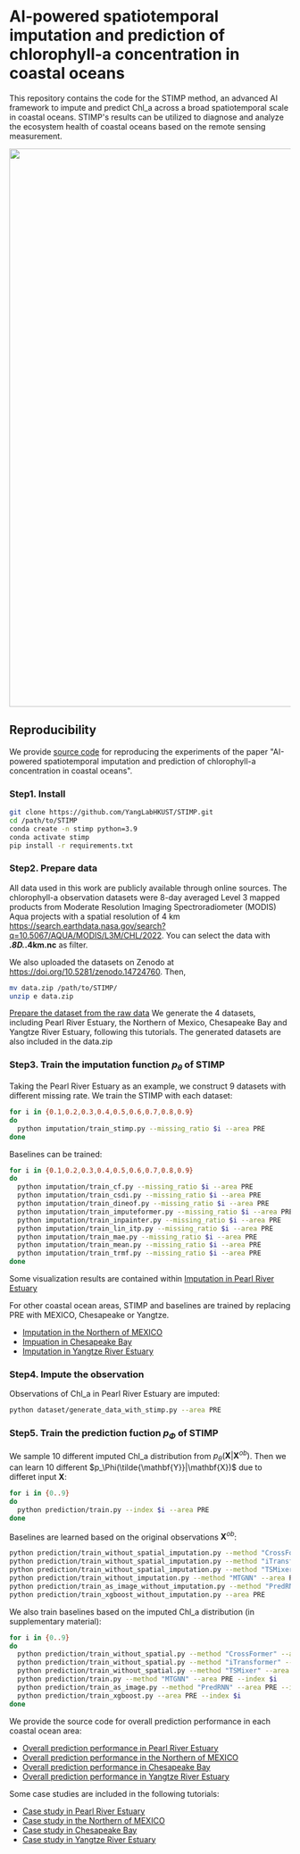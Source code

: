 # AI-powered spatiotemporal imputation and prediction of chlorophyll-a concentration in coastal oceans
This repository contains the code for the STIMP method, an advanced AI framework to impute and predict Chl_a across a broad spatiotemporal scale in coastal oceans. STIMP's results can be utilized to diagnose and analyze the ecosystem health of coastal oceans based on the remote sensing measurement.


<img src="https://github.com/user-attachments/assets/47b87208-e49a-45e0-9c93-8d792546bcac"  width="1000" />

## Reproducibility
We provide [source code](https://github.com/Ryanfzhang/STIMP/tree/release/tutorials) for reproducing the experiments of the paper "AI-powered spatiotemporal imputation and prediction of chlorophyll-a concentration in coastal oceans".

### Step1. Install
```bash
git clone https://github.com/YangLabHKUST/STIMP.git
cd /path/to/STIMP
conda create -n stimp python=3.9
conda activate stimp
pip install -r requirements.txt
```

### Step2. Prepare data
All data used in this work are publicly available through online sources. The chlorophyll-a observation datasets were 8-day averaged Level 3 mapped products from Moderate Resolution Imaging Spectroradiometer (MODIS) Aqua projects with a spatial resolution of 4 km https://search.earthdata.nasa.gov/search?q=10.5067/AQUA/MODIS/L3M/CHL/2022. You can select the data with ***.8D.*.4km.nc** as filter. 

We also uploaded the datasets on Zenodo at https://doi.org/10.5281/zenodo.14724760. Then, 
```bash
mv data.zip /path/to/STIMP/
unzip e data.zip
```
[Prepare the dataset from the raw data](https://github.com/YangLabHKUST/STIMP/blob/release/tutorials/01-preprocess_chla_data.ipynb) We generate the 4 datasets, including Pearl River Estuary, the Northern of Mexico, Chesapeake Bay and Yangtze River Estuary, following this tutorials. The generated datasets are also included in the data.zip

### Step3. Train the imputation function $p_\theta$ of STIMP

Taking the Pearl River Estuary as an example, we construct 9 datasets with different missing rate. We train the STIMP with each dataset:
```bash
for i in {0.1,0.2,0.3,0.4,0.5,0.6,0.7,0.8,0.9}
do
  python imputation/train_stimp.py --missing_ratio $i --area PRE
done
```
Baselines can be trained:
```bash
for i in {0.1,0.2,0.3,0.4,0.5,0.6,0.7,0.8,0.9}
do
  python imputation/train_cf.py --missing_ratio $i --area PRE
  python imputation/train_csdi.py --missing_ratio $i --area PRE
  python imputation/train_dineof.py --missing_ratio $i --area PRE
  python imputation/train_imputeformer.py --missing_ratio $i --area PRE
  python imputation/train_inpainter.py --missing_ratio $i --area PRE
  python imputation/train_lin_itp.py --missing_ratio $i --area PRE
  python imputation/train_mae.py --missing_ratio $i --area PRE
  python imputation/train_mean.py --missing_ratio $i --area PRE
  python imputation/train_trmf.py --missing_ratio $i --area PRE
done
```
Some visualization results are contained within [Imputation in Pearl River Estuary](https://github.com/YangLabHKUST/STIMP/blob/release/tutorials/02-imputation-pearl-river-estuary.ipynb)

For other coastal ocean areas, STIMP and baselines are trained by replacing PRE with MEXICO, Chesapeake or Yangtze.
+ [Imputation in the Northern of MEXICO](https://github.com/YangLabHKUST/STIMP/blob/release/tutorials/05-imputation-mexico.ipynb)
+ [Impuation in Chesapeake Bay](https://github.com/YangLabHKUST/STIMP/blob/release/tutorials/08-imputation-chesapeake-bay.ipynb)
+ [Imputation in Yangtze River Estuary](https://github.com/YangLabHKUST/STIMP/blob/release/tutorials/11-imputation-yangtze-estuary.ipynb)

### Step4. Impute the observation
Observations of Chl_a in Pearl River Estuary are imputed:
```bash
python dataset/generate_data_with_stimp.py --area PRE
```

### Step5. Train the prediction fuction $p_\Phi$ of STIMP
We sample 10 different imputed Chl_a distribution from $p_\theta(\mathbf{X}|\mathbf{X}^{ob})$. Then we can learn 10 different $p_\Phi(\tilde{\mathbf{Y}}|\mathbf{X})$ due to differet input $\mathbf{X}$:
```bash
for i in {0..9}  
do  
  python prediction/train.py --index $i --area PRE
done
```
Baselines are learned based on the original observations $\mathbf{X}^{ob}$:
```bash
python prediction/train_without_spatial_imputation.py --method "CrossFormer" --area PRE
python prediction/train_without_spatial_imputation.py --method "iTransformer" --area PRE
python prediction/train_without_spatial_imputation.py --method "TSMixer" --area PRE
python prediction/train_without_imputation.py --method "MTGNN" --area PRE
python prediction/train_as_image_without_imputation.py --method "PredRNN" --area PRE
python prediction/train_xgboost_without_imputation.py --area PRE
```

We also train baselines based on the imputed Chl_a distribution (in supplementary material):
```bash
for i in {0..9}  
do  
  python prediction/train_without_spatial.py --method "CrossFormer" --area PRE --index $i
  python prediction/train_without_spatial.py --method "iTransformer" --area PRE --index $i
  python prediction/train_without_spatial.py --method "TSMixer" --area PRE --index $i
  python prediction/train.py --method "MTGNN" --area PRE --index $i
  python prediction/train_as_image.py --method "PredRNN" --area PRE --index $i
  python prediction/train_xgboost.py --area PRE --index $i
done
```

We provide the source code for overall prediction performance in each coastal ocean area:
+ [Overall prediction performance in Pearl River Estuary](https://github.com/YangLabHKUST/STIMP/blob/release/tutorials/03-prediction-pearl-river-estuary.ipynb)
+ [Overall prediction performance in the Northern of MEXICO](https://github.com/YangLabHKUST/STIMP/blob/release/tutorials/06-prediction-mexico.ipynb)
+ [Overall prediction performance in Chesapeake Bay](https://github.com/YangLabHKUST/STIMP/blob/release/tutorials/09-prediction-chesapeake-bay.ipynb)
+ [Overall prediction performance in Yangtze River Estuary](https://github.com/YangLabHKUST/STIMP/blob/release/tutorials/12-prediction-yangtze-estuary.ipynb)

Some case studies are included in the following tutorials:
+ [Case study in Pearl River Estuary](https://github.com/YangLabHKUST/STIMP/blob/release/tutorials/04-prediction-pearl-river-estuary-case-study.ipynb)
+ [Case study in the Northern of MEXICO](https://github.com/YangLabHKUST/STIMP/blob/release/tutorials/07-prediction-mexico-case-study.ipynb)
+ [Case study in Chesapeake Bay](https://github.com/YangLabHKUST/STIMP/blob/release/tutorials/10-prediction-chesapeake-bay-case-study.ipynb)
+ [Case study in Yangtze River Estuary](https://github.com/YangLabHKUST/STIMP/blob/release/tutorials/13-prediction-yangtze-estuary-case-study.ipynb)
